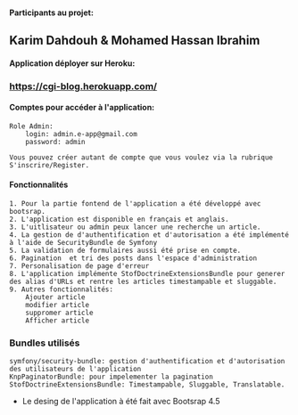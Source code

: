 #### Participants au projet:
 ## Karim Dahdouh & Mohamed Hassan Ibrahim
 

#### Application déployer sur Heroku: 
 ### https://cgi-blog.herokuapp.com/

#### Comptes pour accéder à l'application:
	Role Admin:
		login: admin.e-app@gmail.com
		password: admin
		
	Vous pouvez créer autant de compte que vous voulez via la rubrique S'inscrire/Register.

#### Fonctionnalités
	1. Pour la partie fontend de l'application a été développé avec bootsrap.
	2. L'application est disponible en français et anglais.
	3. L'uitlisateur ou admin peux lancer une recherche un article.
	4. La gestion de d'authentification et d'autorisation a été implémenté à l'aide de SecurityBundle de Symfony
	5. La validation de formulaires aussi été prise en compte.
	6. Pagination  et tri des posts dans l'espace d'administration
	7. Personalisation de page d'erreur
	8. L'application implémente StofDoctrineExtensionsBundle pour generer des alias d'URLs et rentre les articles timestampable et sluggable.
	9. Autres fonctionnalités:
		Ajouter article
		modifier article
		suppromer article
		Afficher article 
	
### Bundles utilisés
	symfony/security-bundle: gestion d'authentification et d'autorisation des utilisateurs de l'application
	KnpPaginatorBundle: pour impelementer la pagination
	StofDoctrineExtensionsBundle: Timestampable, Sluggable, Translatable.
	
- Le desing de l'application à été fait avec Bootsrap 4.5

	
	


